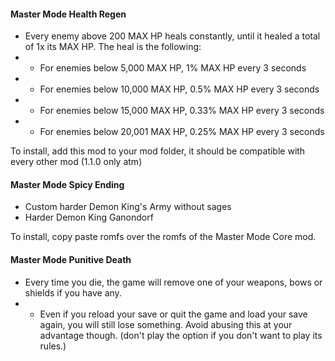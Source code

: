 #### Master Mode Health Regen

- Every enemy above 200 MAX HP heals constantly, until it healed a total of 1x its MAX HP. The heal is the following:
- - For enemies below 5,000 MAX HP, 1% MAX HP every 3 seconds
- - For enemies below 10,000 MAX HP, 0.5% MAX HP every 3 seconds
- - For enemies below 15,000 MAX HP, 0.33% MAX HP every 3 seconds
- - For enemies below 20,001 MAX HP, 0.25% MAX HP every 3 seconds

To install, add this mod to your mod folder, it should be compatible with every other mod (1.1.0 only atm)

#### Master Mode Spicy Ending

- Custom harder Demon King's Army without sages
- Harder Demon King Ganondorf

To install, copy paste romfs over the romfs of the Master Mode Core mod.

#### Master Mode Punitive Death

- Every time you die, the game will remove one of your weapons, bows or shields if you have any.
- - Even if you reload your save or quit the game and load your save again, you will still lose something. Avoid abusing this at your advantage though. (don't play the option if you don't want to play its rules.)